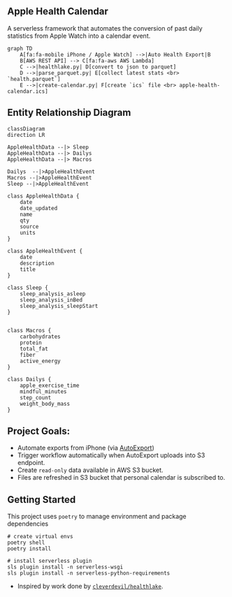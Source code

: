 ## Apple Health Calendar
A serverless framework that automates the conversion of past daily statistics from Apple Watch into a calendar event.

```mermaid
graph TD
    A[fa:fa-mobile iPhone / Apple Watch] -->|Auto Health Export|B
    B[AWS REST API] --> C[fa:fa-aws AWS Lambda]
    C -->|healthlake.py| D[convert to json to parquet]
    D -->|parse_parquet.py| E[collect latest stats <br> `health.parquet`]
    E -->|create-calendar.py| F[create `ics` file <br> apple-health-calendar.ics]
```
## Entity Relationship Diagram

```mermaid
classDiagram
direction LR

AppleHealthData --|> Sleep
AppleHealthData --|> Dailys
AppleHealthData --|> Macros

Dailys  --|>AppleHealthEvent
Macros --|>AppleHealthEvent
Sleep --|>AppleHealthEvent

class AppleHealthData { 
    date
    date_updated
    name
    qty
    source
    units
}

class AppleHealthEvent { 
    date
    description
    title
}

class Sleep { 
    sleep_analysis_asleep
    sleep_analysis_inBed
    sleep_analysis_sleepStart
}


class Macros { 
    carbohydrates
    protein
    total_fat
    fiber
    active_energy
}

class Dailys { 
    apple_exercise_time
    mindful_minutes
    step_count
    weight_body_mass
}
```
## Project Goals:
- Automate exports from iPhone (via [AutoExport](https://github.com/Lybron/health-auto-export))
- Trigger workflow automatically when AutoExport uploads into S3 endpoint.
- Create `read-only` data available in AWS S3 bucket.
- Files are refreshed in S3 bucket that personal calendar is subscribed to.

## Getting Started 
This project uses `poetry` to manage environment and package dependencies 
```
# create virtual envs
poetry shell 
poetry install 

# install serverless plugin
sls plugin install -n serverless-wsgi 
sls plugin install -n serverless-python-requirements

```


* Inspired by work done by [`cleverdevil/healthlake`](https://github.com/cleverdevil/healthlake).